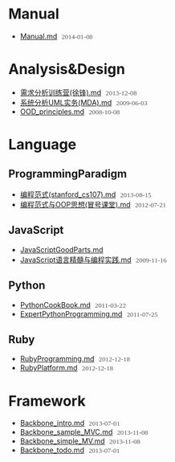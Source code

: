 # Manual
- [Manual.md](http://chinapub.duapp.com/gen_md?src=https%3A%2F%2Fraw2.github.com%2Fzyxstar%2Fmd_note%2Fmaster%2Fdocs%2FManual.md) <span>2014-01-08</span>

# Analysis&Design
- [需求分析训练营(徐锋).md](http://chinapub.duapp.com/gen_md?src=https%3A%2F%2Fraw2.github.com%2Fzyxstar%2Fmd_note%2Fmaster%2Fdocs%2FAnalysis%2526Design%2F%25E9%259C%2580%25E6%25B1%2582%25E5%2588%2586%25E6%259E%2590%25E8%25AE%25AD%25E7%25BB%2583%25E8%2590%25A5%2528%25E5%25BE%2590%25E9%2594%258B%2529.md) <span>2013-12-08</span>
- [系统分析UML实务(MDA).md](http://chinapub.duapp.com/gen_md?src=https%3A%2F%2Fraw2.github.com%2Fzyxstar%2Fmd_note%2Fmaster%2Fdocs%2FAnalysis%2526Design%2F%25E7%25B3%25BB%25E7%25BB%259F%25E5%2588%2586%25E6%259E%2590UML%25E5%25AE%259E%25E5%258A%25A1%2528MDA%2529.md) <span>2009-06-03</span>
- [OOD_principles.md](http://chinapub.duapp.com/gen_md?src=https%3A%2F%2Fraw2.github.com%2Fzyxstar%2Fmd_note%2Fmaster%2Fdocs%2FAnalysis%2526Design%2FOOD_principles.md) <span>2008-10-08</span>

# Language

## ProgrammingParadigm
- [编程范式(stanford_cs107).md](http://chinapub.duapp.com/gen_md?src=https%3A%2F%2Fraw2.github.com%2Fzyxstar%2Fmd_note%2Fmaster%2Fdocs%2FLanguage%2FProgrammingParadigm%2F%25E7%25BC%2596%25E7%25A8%258B%25E8%258C%2583%25E5%25BC%258F%2528stanford_cs107%2529.md) <span>2013-08-15</span>
- [编程范式与OOP思想(冒号课堂).md](http://chinapub.duapp.com/gen_md?src=https%3A%2F%2Fraw2.github.com%2Fzyxstar%2Fmd_note%2Fmaster%2Fdocs%2FLanguage%2FProgrammingParadigm%2F%25E7%25BC%2596%25E7%25A8%258B%25E8%258C%2583%25E5%25BC%258F%25E4%25B8%258EOOP%25E6%2580%259D%25E6%2583%25B3%2528%25E5%2586%2592%25E5%258F%25B7%25E8%25AF%25BE%25E5%25A0%2582%2529.md) <span>2012-07-21</span>

## JavaScript
- [JavaScriptGoodParts.md](http://chinapub.duapp.com/gen_md?src=https%3A%2F%2Fraw2.github.com%2Fzyxstar%2Fmd_note%2Fmaster%2Fdocs%2FLanguage%2FJavaScript%2FJavaScriptGoodParts.md) <span></span>
- [JavaScript语言精髓与编程实践.md](http://chinapub.duapp.com/gen_md?src=https%3A%2F%2Fraw2.github.com%2Fzyxstar%2Fmd_note%2Fmaster%2Fdocs%2FLanguage%2FJavaScript%2FJavaScript%25E8%25AF%25AD%25E8%25A8%2580%25E7%25B2%25BE%25E9%25AB%2593%25E4%25B8%258E%25E7%25BC%2596%25E7%25A8%258B%25E5%25AE%259E%25E8%25B7%25B5.md) <span>2009-11-16</span>

## Python
- [PythonCookBook.md](http://chinapub.duapp.com/gen_md?src=https%3A%2F%2Fraw2.github.com%2Fzyxstar%2Fmd_note%2Fmaster%2Fdocs%2FLanguage%2FPython%2FPythonCookBook.md) <span>2011-03-22</span>
- [ExpertPythonProgramming.md](http://chinapub.duapp.com/gen_md?src=https%3A%2F%2Fraw2.github.com%2Fzyxstar%2Fmd_note%2Fmaster%2Fdocs%2FLanguage%2FPython%2FExpertPythonProgramming.md) <span>2011-07-25</span>

## Ruby
- [RubyProgramming.md](http://chinapub.duapp.com/gen_md?src=https%3A%2F%2Fraw2.github.com%2Fzyxstar%2Fmd_note%2Fmaster%2Fdocs%2FLanguage%2FRuby%2FRubyProgramming.md) <span>2012-12-18</span>
- [RubyPlatform.md](http://chinapub.duapp.com/gen_md?src=https%3A%2F%2Fraw2.github.com%2Fzyxstar%2Fmd_note%2Fmaster%2Fdocs%2FLanguage%2FRuby%2FRubyPlatform.md) <span>2012-12-18</span>

# Framework
- [Backbone_intro.md](http://chinapub.duapp.com/gen_md?src=https%3A%2F%2Fraw2.github.com%2Fzyxstar%2Fmd_note%2Fmaster%2Fdocs%2FFramework%2FBackbone_intro.md) <span>2013-07-01</span>
- [Backbone_sample_MVC.md](http://chinapub.duapp.com/gen_md?src=https%3A%2F%2Fraw2.github.com%2Fzyxstar%2Fmd_note%2Fmaster%2Fdocs%2FFramework%2FBackbone_sample_MVC.md) <span>2013-11-08</span>
- [Backbone_simple_MV.md](http://chinapub.duapp.com/gen_md?src=https%3A%2F%2Fraw2.github.com%2Fzyxstar%2Fmd_note%2Fmaster%2Fdocs%2FFramework%2FBackbone_simple_MV.md) <span>2013-11-08</span>
- [Backbone_todo.md](http://chinapub.duapp.com/gen_md?src=https%3A%2F%2Fraw2.github.com%2Fzyxstar%2Fmd_note%2Fmaster%2Fdocs%2FFramework%2FBackbone_todo.md) <span>2013-07-01</span>
<style type="text/css">li span{font-size:0.95em;color:#555;font-family:'sans-serif';padding-left:5px;}</style>